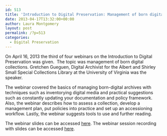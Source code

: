 ```yaml
---
id: 513
title: 'Introduction to Digital Preservation: Management of born digital collections webinar'
date: 2013-04-17T13:32:00+00:00
author: Laura Montgomery
layout: post
permalink: /?p=513
categories:
  - Digital Preservation
---
```

On April 16, 2013 the third of four webinars on the Introduction to Digital Preservation was given.  The topic was management of born digital collections. Gretchen Gueguen, Digital Archivist for the Albert and Shirley Small Special Collections Library at the University of Virginia was the speaker.

<!--more-->

The webinar covered the basics of managing born-digital archives with techniques such as inventorying digital media and practical suggestions such as constantly updating your documentation and policy framework. Also, the webinar describes how to assess a collection, develop a management plan, put policies into practice and set up an accessioning workflow. Lastly, the webinar suggests tools to use and further reading.

The webinar slides can be accessed [here](http://www.aserl.org/wp-content/uploads/2013/04/Intro_DP_2013-3_Born_Dig_Docs.pdf "here"). The webinar session recording with slides can be accessed [here](http://vimeo.com/64166341 "here").
